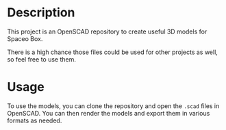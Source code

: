 # Description

This project is an OpenSCAD repository to create useful 3D models for Spaceo Box.

There is a high chance those files could be used for other projects as well, so feel free to use them.

# Usage
To use the models, you can clone the repository and open the `.scad` files in OpenSCAD. You can then render the models and export them in various formats as needed.

